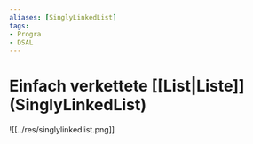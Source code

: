 ```yaml
---
aliases: [SinglyLinkedList]
tags:
- Progra
- DSAL
---
```

# Einfach verkettete [[List|Liste]] (SinglyLinkedList)
![[../res/singlylinkedlist.png]]